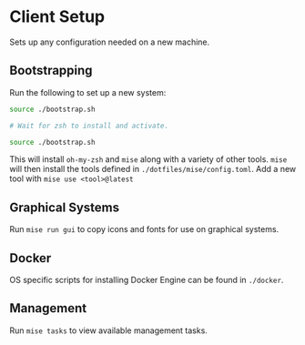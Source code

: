 # Client Setup

Sets up any configuration needed on a new machine.

## Bootstrapping

Run the following to set up a new system:

```sh
source ./bootstrap.sh

# Wait for zsh to install and activate.

source ./bootstrap.sh
```

This will install `oh-my-zsh` and `mise` along with a variety of other tools. `mise` will then install the tools defined in `./dotfiles/mise/config.toml`. Add a new tool with `mise use <tool>@latest`

## Graphical Systems

Run `mise run gui` to copy icons and fonts for use on graphical systems.

## Docker

OS specific scripts for installing Docker Engine can be found in `./docker`.

## Management

Run `mise tasks` to view available management tasks.
